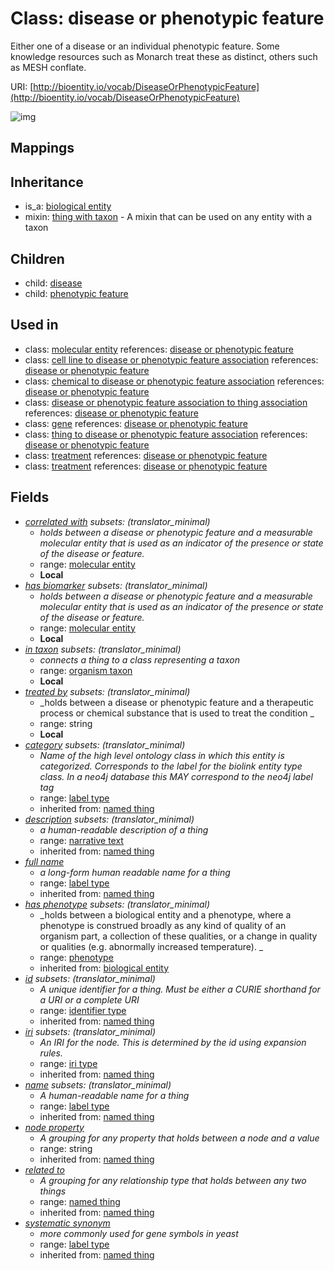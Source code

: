 # Class: disease or phenotypic feature


Either one of a disease or an individual phenotypic feature. Some knowledge resources such as Monarch treat these as distinct, others such as MESH conflate.

URI: [http://bioentity.io/vocab/DiseaseOrPhenotypicFeature](http://bioentity.io/vocab/DiseaseOrPhenotypicFeature)

![img](http://yuml.me/diagram/nofunky;dir:TB/class/\[BiologicalEntity]^-\[DiseaseOrPhenotypicFeature|id(i):identifier_type%20%3F;name(i):label_type%20%3F;category(i):label_type%20%3F;node_property(i):string%20%3F;iri(i):iri_type%20%3F;full_name(i):label_type%20%3F;description(i):narrative_text%20%3F;systematic_synonym(i):label_type%20%3F;has_phenotype(i):phenotype%20%3F;treated_by:string%20%3F],%20\[DiseaseOrPhenotypicFeature]^-\[Disease],%20\[DiseaseOrPhenotypicFeature]^-\[PhenotypicFeature],%20\[DiseaseOrPhenotypicFeature]-%20related%20to(i)%20%3F>\[NamedThing],%20\[DiseaseOrPhenotypicFeature]-%20correlated%20with%20%3F>\[MolecularEntity],%20\[DiseaseOrPhenotypicFeature]-%20has%20biomarker%20%3F>\[MolecularEntity],%20\[DiseaseOrPhenotypicFeature]-%20in%20taxon%20%3F>\[OrganismTaxon],%20\[DiseaseOrPhenotypicFeature]uses%20-.->\[ThingWithTaxon])
## Mappings

## Inheritance

 *  is_a: [biological entity](BiologicalEntity.md)
 *  mixin: [thing with taxon](ThingWithTaxon.md) - A mixin that can be used on any entity with a taxon
## Children

 *  child: [disease](Disease.md)
 *  child: [phenotypic feature](PhenotypicFeature.md)
## Used in

 *  class: [molecular entity](MolecularEntity.md) references: [disease or phenotypic feature](DiseaseOrPhenotypicFeature.md)
 *  class: [cell line to disease or phenotypic feature association](CellLineToDiseaseOrPhenotypicFeatureAssociation.md) references: [disease or phenotypic feature](DiseaseOrPhenotypicFeature.md)
 *  class: [chemical to disease or phenotypic feature association](ChemicalToDiseaseOrPhenotypicFeatureAssociation.md) references: [disease or phenotypic feature](DiseaseOrPhenotypicFeature.md)
 *  class: [disease or phenotypic feature association to thing association](DiseaseOrPhenotypicFeatureAssociationToThingAssociation.md) references: [disease or phenotypic feature](DiseaseOrPhenotypicFeature.md)
 *  class: [gene](Gene.md) references: [disease or phenotypic feature](DiseaseOrPhenotypicFeature.md)
 *  class: [thing to disease or phenotypic feature association](ThingToDiseaseOrPhenotypicFeatureAssociation.md) references: [disease or phenotypic feature](DiseaseOrPhenotypicFeature.md)
 *  class: [treatment](Treatment.md) references: [disease or phenotypic feature](DiseaseOrPhenotypicFeature.md)
 *  class: [treatment](Treatment.md) references: [disease or phenotypic feature](DiseaseOrPhenotypicFeature.md)
## Fields

 * _[correlated with](correlated_with.md) *subsets*: (translator_minimal)_
    * _holds between a disease or phenotypic feature and a measurable molecular entity that is used as an indicator of the presence or state of the disease or feature._
    * range: [molecular entity](MolecularEntity.md)
    * __Local__
 * _[has biomarker](has_biomarker.md) *subsets*: (translator_minimal)_
    * _holds between a disease or phenotypic feature and a measurable molecular entity that is used as an indicator of the presence or state of the disease or feature._
    * range: [molecular entity](MolecularEntity.md)
    * __Local__
 * _[in taxon](in_taxon.md) *subsets*: (translator_minimal)_
    * _connects a thing to a class representing a taxon_
    * range: [organism taxon](OrganismTaxon.md)
    * __Local__
 * _[treated by](treated_by.md) *subsets*: (translator_minimal)_
    * _holds between a disease or phenotypic feature and a therapeutic process or chemical substance that is used to treat the condition _
    * range: string
    * __Local__
 * _[category](category.md) *subsets*: (translator_minimal)_
    * _Name of the high level ontology class in which this entity is categorized. Corresponds to the label for the biolink entity type class. In a neo4j database this MAY correspond to the neo4j label tag_
    * range: [label type](LabelType.md)
    * inherited from: [named thing](NamedThing.md)
 * _[description](description.md) *subsets*: (translator_minimal)_
    * _a human-readable description of a thing_
    * range: [narrative text](NarrativeText.md)
    * inherited from: [named thing](NamedThing.md)
 * _[full name](full_name.md)_
    * _a long-form human readable name for a thing_
    * range: [label type](LabelType.md)
    * inherited from: [named thing](NamedThing.md)
 * _[has phenotype](has_phenotype.md) *subsets*: (translator_minimal)_
    * _holds between a biological entity and a phenotype, where a phenotype is construed broadly as any kind of quality of an organism part, a collection of these qualities, or a change in quality or qualities (e.g. abnormally increased temperature). _
    * range: [phenotype](Phenotype.md)
    * inherited from: [biological entity](BiologicalEntity.md)
 * _[id](id.md) *subsets*: (translator_minimal)_
    * _A unique identifier for a thing. Must be either a CURIE shorthand for a URI or a complete URI_
    * range: [identifier type](IdentifierType.md)
    * inherited from: [named thing](NamedThing.md)
 * _[iri](iri.md) *subsets*: (translator_minimal)_
    * _An IRI for the node. This is determined by the id using expansion rules._
    * range: [iri type](IriType.md)
    * inherited from: [named thing](NamedThing.md)
 * _[name](name.md) *subsets*: (translator_minimal)_
    * _A human-readable name for a thing_
    * range: [label type](LabelType.md)
    * inherited from: [named thing](NamedThing.md)
 * _[node property](node_property.md)_
    * _A grouping for any property that holds between a node and a value_
    * range: string
    * inherited from: [named thing](NamedThing.md)
 * _[related to](related_to.md)_
    * _A grouping for any relationship type that holds between any two things_
    * range: [named thing](NamedThing.md)
    * inherited from: [named thing](NamedThing.md)
 * _[systematic synonym](systematic_synonym.md)_
    * _more commonly used for gene symbols in yeast_
    * range: [label type](LabelType.md)
    * inherited from: [named thing](NamedThing.md)
